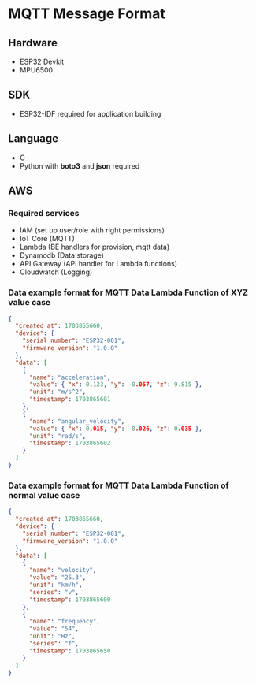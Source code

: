 # MQTT Message Format

## Hardware
- ESP32 Devkit
- MPU6500

## SDK
- ESP32-IDF required for application building

## Language
- C
- Python with **boto3** and **json** required

## AWS
### Required services
- IAM (set up user/role with right permissions)
- IoT Core (MQTT)
- Lambda (BE handlers for provision, mqtt data)
- Dynamodb (Data storage)
- API Gateway (API handler for Lambda functions)
- Cloudwatch (Logging)

### Data example format for MQTT Data Lambda Function of XYZ value case
```json
{
  "created_at": 1703865660,
  "device": {
    "serial_number": "ESP32-001",
    "firmware_version": "1.0.0"
  },
  "data": [
    {
      "name": "acceleration",
      "value": { "x": 0.123, "y": -0.057, "z": 9.815 },
      "unit": "m/s^2",
      "timestamp": 1703865601
    },
    {
      "name": "angular_velocity",
      "value": { "x": 0.015, "y": -0.026, "z": 0.035 },
      "unit": "rad/s",
      "timestamp": 1703865602
    }
  ]
}
```

### Data example format for MQTT Data Lambda Function of normal value case
```json
{
  "created_at": 1703865660,
  "device": {
    "serial_number": "ESP32-001",
    "firmware_version": "1.0.0"
  },
  "data": [
    {
      "name": "velocity",
      "value": "25.3",
      "unit": "km/h",
      "series": "v",
      "timestamp": 1703865600
    },
    {
      "name": "frequency",
      "value": "54",
      "unit": "Hz",
      "series": "f",
      "timestamp": 1703865650
    }
  ]
}
```
